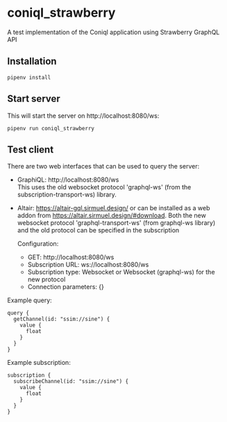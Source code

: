 # coniql_strawberry
A test implementation of the Coniql application using Strawberry GraphQL API

## Installation
```pipenv install ```

## Start server
This will start the server on http://localhost:8080/ws:

```pipenv run coniql_strawberry```

## Test client
There are two web interfaces that can be used to query the server:

- GraphiQL: http://localhost:8080/ws  
   This uses the old websocket protocol 'graphql-ws' (from the subscription-transport-ws) library.
   
- Altair: https://altair-gql.sirmuel.design/ or can be installed as a web addon from https://altair.sirmuel.design/#download.
   Both the new websocket protocol 'graphql-transport-ws' (from graphql-ws library) and the old protocol can be specified in the subscription
   
   Configuration:
   - GET: http://localhost:8080/ws
   - Subscription URL: ws://localhost:8080/ws
   - Subscription type: Websocket or Websocket (graphql-ws) for the new protocol
   - Connection parameters: {}
   
Example query:
```
query {
  getChannel(id: "ssim://sine") {
    value {
      float
    }
  }
}
```

Example subscription:
```
subscription {
  subscribeChannel(id: "ssim://sine") {
    value {
      float
    }
  }
}
```
